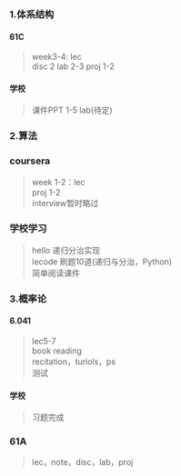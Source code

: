 ### 1.体系结构  
#### 61C
> week3-4: lec  
> disc 2
> lab 2-3
> proj 1-2
#### 学校
> 课件PPT 1-5
> lab(待定)
### 2.算法
### coursera
> week 1-2：lec  
> proj 1-2  
> interview暂时略过
### 学校学习
> hello 递归分治实现  
> lecode 刷题10道(递归与分治，Python)  
> 简单阅读课件
### 3.概率论
#### 6.041
> lec5-7  
> book reading  
> recitation，turiols，ps  
> 测试
#### 学校
> 习题完成
### 61A
> lec，note，disc，lab，proj